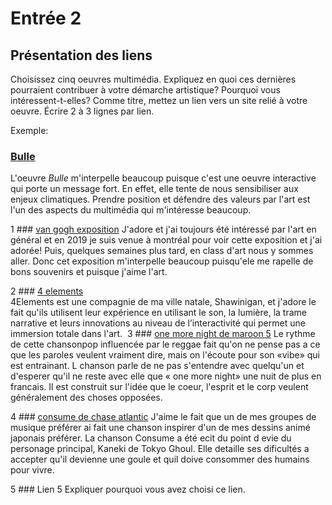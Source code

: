 # Entrée 2
## Présentation des liens
Choisissez cinq oeuvres multimédia. Expliquez en quoi ces dernières pourraient contribuer à votre démarche artistique? Pourquoi vous intéressent-t-elles? Comme titre, mettez un lien vers un site relié à votre oeuvre. Écrire 2 à 3 lignes par lien.

Exemple: 
### [Bulle](https://www.onf.ca/interactif/bulle/) 
L'oeuvre *Bulle* m'interpelle beaucoup puisque c'est une oeuvre interactive qui porte un message fort. En effet, elle tente de nous sensibiliser aux enjeux climatiques. Prendre position et défendre des valeurs par l'art est l'un des aspects du multimédia qui m'intéresse beaucoup. 

1 ### [van gogh exposition](https://www.imagine-vangogh.com/?lang=fr) 
J'adore et j'ai toujours été intéressé par l'art en général et en 2019 je suis venue à montréal pour voir cette exposition et j'ai adorée! Puis, quelques semaines plus tard, en class d'art nous y sommes aller. Donc cet exposition m'interpelle beaucoup puisqu'ele me rapelle de bons souvenirs et puisque j'aime l'art.
      
2 ### [4 elements](https://www.4elements.media/#notremission)  
4Elements est une compagnie de ma ville natale, Shawinigan, et j'adore le fait qu'ils utilisent leur expérience en utilisant le son, la lumière, la trame narrative et leurs innovations au niveau de l’interactivité qui permet une immersion totale dans l'art.
‍
3 ### [one more night de maroon 5](https://youtu.be/fwK7ggA3-bU?si=Pkmb4-sN2Eb7i5wX) 
Le rythme de cette chansonpop influencée par le reggae fait qu'on ne pense pas a ce que les paroles veulent vraiment dire, mais on l'écoute pour son «vibe» qui est entrainant. L chanson parle de ne pas s'entendre avec quelqu'un et d'esperer qu'il ne reste avec elle que « one more night» une nuit de plus en francais. Il est construit sur l'idée que le coeur, l'esprit et le corp veulent généralement  des choses opposées.

4 ### [consume de chase atlantic](https://youtu.be/oCdXuomafSU?si=Cy7h8byd8IZoV8TI) 
J'aime le fait que un de mes groupes de musique préférer ai fait une chanson inspirer d'un de mes dessins animé japonais préférer. La chanson Consume a été ecit du point d evie du personage principal, Kaneki de Tokyo Ghoul. Elle detaille ses dificultés a accepter qu'il devienne une goule et quil doive consommer des humains pour vivre. 

5 ### Lien 5 
Expliquer pourquoi vous avez choisi ce lien. 


